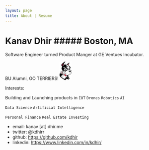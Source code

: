 ```yaml
---
layout: page
title: About | Resume
---
```

# Kanav Dhir ##### Boston, MA


Software Engineer turned Product Manger at GE Ventues Incubator. 

BU Alumni, GO TERRIERS! ![alt text](assets/rhett.gif "Rhett")


Interests:

Building and Launching products in `IOT` `Drones` `Robotics` `AI`

`Data Science` `Artificial Intelligence` 

`Personal Finance` `Real Estate Investing`


* email: kanav [at] dhir.me
* twitter: @kdhirr
* github: https://github.com/kdhir
* linkedin: https://www.linkedin.com/in/kdhir/

